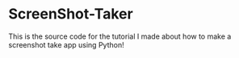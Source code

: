 # ScreenShot-Taker
This is the source code for the tutorial I made about how to make a screenshot take app using Python!
